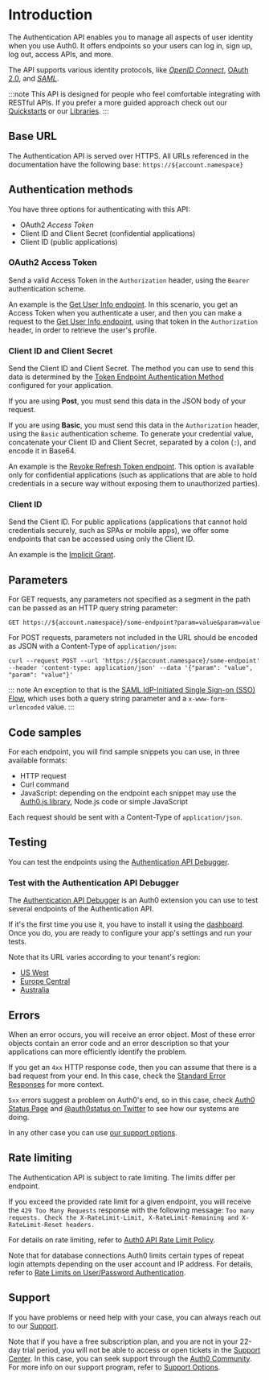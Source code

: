 # Introduction

The Authentication API enables you to manage all aspects of user identity when you use Auth0. It offers endpoints so your users can log in, sign up, log out, access APIs, and more. 

The API supports various identity protocols, like <dfn data-key="openid">[OpenID Connect](/protocols/oidc)</dfn>, [OAuth 2.0](/protocols/oauth2), and <dfn data-key="security-assertion-markup-language">[SAML](/protocols/saml)</dfn>.

:::note
This API is designed for people who feel comfortable integrating with RESTful APIs. If you prefer a more guided approach check out our [Quickstarts](/quickstarts) or our [Libraries](/libraries).
:::

## Base URL

The Authentication API is served over HTTPS. All URLs referenced in the documentation have the following base: `https://${account.namespace}`

## Authentication methods

You have three options for authenticating with this API:
- OAuth2 <dfn data-key="access-token">Access Token</dfn>
- Client ID and Client Secret (confidential applications)
- Client ID (public applications)

### OAuth2 Access Token

Send a valid Access Token in the `Authorization` header, using the `Bearer` authentication scheme.

An example is the [Get User Info endpoint](#get-user-info). In this scenario, you get an Access Token when you authenticate a user, and then you can make a request to the [Get User Info endpoint](#get-user-info), using that token in the `Authorization` header, in order to retrieve the user's profile.

### Client ID and Client Secret

Send the Client ID and Client Secret. The method you can use to send this data is determined by the [Token Endpoint Authentication Method](https://auth0.com/docs/get-started/applications/confidential-and-public-applications/view-application-type) configured for your application.

If you are using **Post**, you must send this data in the JSON body of your request.

If you are using **Basic**, you must send this data in the `Authorization` header, using the `Basic` authentication scheme. To generate your credential value, concatenate your Client ID and Client Secret, separated by a colon (`:`), and encode it in Base64.

An example is the [Revoke Refresh Token endpoint](#revoke-refresh-token). This option is available only for confidential applications (such as applications that are able to hold credentials in a secure way without exposing them to unauthorized parties).

### Client ID

Send the Client ID. For public applications (applications that cannot hold credentials securely, such as SPAs or mobile apps), we offer some endpoints that can be accessed using only the Client ID.

An example is the [Implicit Grant](#implicit-grant).

## Parameters

For GET requests, any parameters not specified as a segment in the path can be passed as an HTTP query string parameter:

`GET https://${account.namespace}/some-endpoint?param=value&param=value`

For POST requests, parameters not included in the URL should be encoded as JSON with a Content-Type of `application/json`:

`curl --request POST --url 'https://${account.namespace}/some-endpoint' --header 'content-type: application/json' --data '{"param": "value", "param": "value"}'`

::: note
An exception to that is the [SAML IdP-Initiated Single Sign-on (SSO) Flow](#idp-initiated-sso-flow), which uses both a query string parameter and a `x-www-form-urlencoded` value.
:::

## Code samples

For each endpoint, you will find sample snippets you can use, in three available formats:
- HTTP request
- Curl command
- JavaScript: depending on the endpoint each snippet may use the [Auth0.js library](/libraries/auth0js), Node.js code or simple JavaScript

Each request should be sent with a Content-Type of `application/json`.

## Testing

You can test the endpoints using the [Authentication API Debugger](/extensions/authentication-api-debugger).

### Test with the Authentication API Debugger

The [Authentication API Debugger](/extensions/authentication-api-debugger) is an Auth0 extension you can use to test several endpoints of the Authentication API. 

If it's the first time you use it, you have to install it using the [dashboard](${manage_url}/#/extensions). Once you do, you are ready to configure your app's settings and run your tests. 

Note that its URL varies according to your tenant's region:
- <a href="https://${account.tenant}.us.webtask.io/auth0-authentication-api-debugger" target="_blank">US West</a>
- <a href="https://${account.tenant}.eu.webtask.io/auth0-authentication-api-debugger" target="_blank">Europe Central</a>
- <a href="https://${account.tenant}.au.webtask.io/auth0-authentication-api-debugger" target="_blank">Australia</a>

## Errors

When an error occurs, you will receive an error object. Most of these error objects contain an error code and an error description so that your applications can more efficiently identify the problem.

If you get an `4xx` HTTP response code, then you can assume that there is a bad request from your end. In this case, check the [Standard Error Responses](#standard-error-responses) for more context. 

`5xx` errors suggest a problem on Auth0's end, so in this case, check [Auth0 Status Page](https://status.auth0.com/) and [@auth0status on Twitter](https://twitter.com/auth0status) to see how our systems are doing.

In any other case you can use [our support options](#support).

## Rate limiting

The Authentication API is subject to rate limiting. The limits differ per endpoint.

If you exceed the provided rate limit for a given endpoint, you will receive the `429 Too Many Requests` response with the following message: `Too many requests. Check the X-RateLimit-Limit, X-RateLimit-Remaining and X-RateLimit-Reset headers.`

For details on rate limiting, refer to [Auth0 API Rate Limit Policy](/policies/rate-limits).

Note that for database connections Auth0 limits certain types of repeat login attempts depending on the user account and IP address. For details, refer to [Rate Limits on User/Password Authentication](/policies/rate-limit-policy/database-connections-rate-limits).

## Support

If you have problems or need help with your case, you can always reach out to our [Support](${env.DOMAIN_URL_SUPPORT}).

Note that if you have a free subscription plan, and you are not in your 22-day trial period, you will not be able to access or open tickets in the [Support Center](${env.DOMAIN_URL_SUPPORT}). In this case, you can seek support through the [Auth0 Community](https://community.auth0.com/). For more info on our support program, refer to [Support Options](/support).
